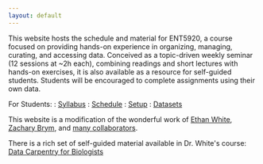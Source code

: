 ```yaml
---
layout: default
---
```


This website hosts the schedule and material for ENT5920, a course focused
on providing hands-on experience in organizing, managing, curating, 
and accessing data. Conceived as a topic-driven weekly seminar (12 sessions at ~2h each), 
combining readings and short lectures with hands-on exercises, 
it is also available as a resource for self-guided students. 
Students will be encouraged to complete assignments using their own data.


For Students:
: <a href="{{ site.baseurl}}/syllabus">
  <i class="fa fa-file-text-o fa-fw"></i> Syllabus</a>
: <a href="{{ site.baseurl}}/schedule">
  <i class="fa fa-calendar fa-fw"></i> Schedule</a>
: <a href="{{ site.baseurl}}/computer-setup">
  <i class="fa fa-download fa-fw"></i> Setup</a>
: <a href="{{ site.baseurl}}/materials/datasets">
  <i class="fa fa-download fa-fw"></i> Datasets</a>



This website is a modification of the wonderful work of [Ethan White](http://ethanwhite.org),
[Zachary Brym](http://zackbrym.weecology.org/), and [many collaborators](https://github.com/datacarpentry/semester-biology/graphs/contributors).

There is a rich set of self-guided material available in Dr. White's
course: [Data Carpentry for Biologists](http://www.datacarpentry.org/semester-biology/)